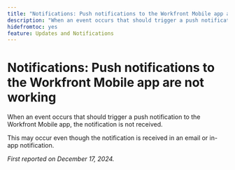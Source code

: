 ```yaml
---
title: "Notifications: Push notifications to the Workfront Mobile app are not working"
description: "When an event occurs that should trigger a push notification to the Workfront Mobile app, the notification is not received."
hidefromtoc: yes
feature: Updates and Notifications
---
```


# Notifications: Push notifications to the Workfront Mobile app are not working

When an event occurs that should trigger a push notification to the Workfront Mobile app, the notification is not received.

This may occur even though the notification is received in an email or in-app notification.

_First reported on December 17, 2024._
